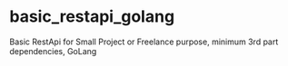# basic_restapi_golang
Basic RestApi for Small Project or Freelance purpose, minimum 3rd part dependencies, GoLang

